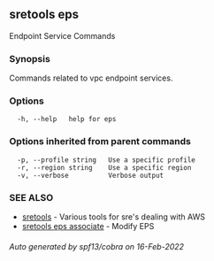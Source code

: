 ## sretools eps

Endpoint Service Commands

### Synopsis

Commands related to vpc endpoint services.

### Options

```
  -h, --help   help for eps
```

### Options inherited from parent commands

```
  -p, --profile string   Use a specific profile
  -r, --region string    Use a specific region
  -v, --verbose          Verbose output
```

### SEE ALSO

* [sretools](sretools.md)	 - Various tools for sre's dealing with AWS
* [sretools eps associate](sretools_eps_associate.md)	 - Modify EPS

###### Auto generated by spf13/cobra on 16-Feb-2022
